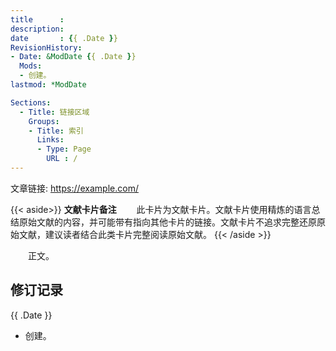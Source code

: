 ```yaml
---
title      : 
description: 
date       : {{ .Date }}
RevisionHistory:
- Date: &ModDate {{ .Date }}
  Mods:
  - 创建。
lastmod: *ModDate

Sections:
  - Title: 链接区域
    Groups:
    - Title: 索引
      Links:
      - Type: Page
        URL : /
---
```

文章链接: https://example.com/

{{< aside>}}
**文献卡片备注**
　　此卡片为文献卡片。文献卡片使用精炼的语言总结原始文献的内容，并可能带有指向其他卡片的链接。文献卡片不追求完整还原原始文献，建议读者结合此类卡片完整阅读原始文献。
{{< /aside >}}

　　正文。

## 修订记录
{{ .Date }}
* 创建。